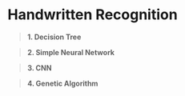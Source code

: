 # Handwritten Recognition 

> **1. Decision Tree**

> **2. Simple Neural Network**

> **3. CNN**

> **4. Genetic Algorithm** 


